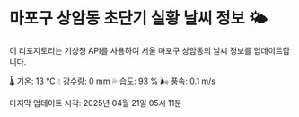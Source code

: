 
# 마포구 상암동 초단기 실황 날씨 정보 🌤️

이 리포지토리는 기상청 API를 사용하여 서울 마포구 상암동의 날씨 정보를 업데이트합니다. 

🌡️ 기온: 13 ℃
💧 강수량: 0 mm
💦 습도: 93 %
🌬️ 풍속: 0.1 m/s

마지막 업데이트 시각: 2025년 04월 21일 05시 11분    
